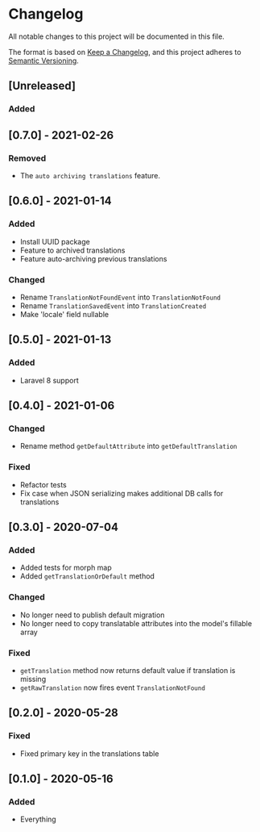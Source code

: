 # Changelog
All notable changes to this project will be documented in this file.

The format is based on [Keep a Changelog](https://keepachangelog.com/en/1.0.0/),
and this project adheres to [Semantic Versioning](https://semver.org/spec/v2.0.0.html).

## [Unreleased]
### Added

## [0.7.0] - 2021-02-26
### Removed
- The `auto archiving translations` feature.

## [0.6.0] - 2021-01-14
### Added
- Install UUID package
- Feature to archived translations
- Feature auto-archiving previous translations

### Changed
- Rename `TranslationNotFoundEvent` into `TranslationNotFound`
- Rename `TranslationSavedEvent` into `TranslationCreated`
- Make 'locale' field nullable

## [0.5.0] - 2021-01-13
### Added
- Laravel 8 support

## [0.4.0] - 2021-01-06
### Changed
- Rename method `getDefaultAttribute` into `getDefaultTranslation`

### Fixed
- Refactor tests
- Fix case when JSON serializing makes additional DB calls for translations

## [0.3.0] - 2020-07-04
### Added
- Added tests for morph map 
- Added `getTranslationOrDefault` method

### Changed
- No longer need to publish default migration
- No longer need to copy translatable attributes into the model's fillable array

### Fixed
- `getTranslation` method now returns default value if translation is missing
- `getRawTranslation` now fires event `TranslationNotFound`

## [0.2.0] - 2020-05-28
### Fixed
- Fixed primary key in the translations table

## [0.1.0] - 2020-05-16
### Added
- Everything
